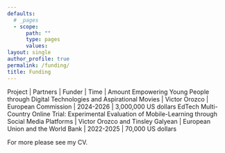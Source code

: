 ```yaml
---
defaults:
  # _pages
  - scope:
      path: ""
      type: pages
      values:
layout: single
author_profile: true
permalink: /funding/
title: Funding
---
```


Project | Partners | Funder | Time | Amount
Empowering Young People through Digital Technologies and Aspirational Movies | Victor Orozco | European Commission | 2024-2026 | 3,000,000 US dollars
EdTech Multi-Country Online Trial: Experimental Evaluation of Mobile-Learning through Social Media Platforms | Victor Orozco and Tinsley Galyean | European Union and the World Bank | 2022-2025 | 70,000 US dollars


For more please see my CV.